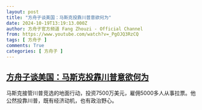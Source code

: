 ```yaml
---
layout: post
title: "方舟子谈美国：马斯克投靠川普意欲何为"
date: 2024-10-19T13:19:13.000Z
author: 方舟子官方频道 Fang Zhouzi - Official Channel
from: https://www.youtube.com/watch?v=_PgOJQ3RzCQ
tags: [ 方舟子 ]
comments: True
categories: [ 方舟子 ]
---
```

<!--1729343953000-->
[方舟子谈美国：马斯克投靠川普意欲何为](https://www.youtube.com/watch?v=_PgOJQ3RzCQ)
------

<div>
马斯克接管川普竞选的地面行动，投资7500万美元，雇佣5000多人从事拉票。他公然投靠川普，既有经济动机，也有政治野心。
</div>
